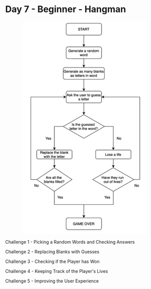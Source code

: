 # Day 7 - Beginner - Hangman
<div  align="center"><img src="https://github.com/codenvibes/100DaysofCode/blob/master/Day_7/flowchart.jpg"></div>

Challenge 1 - Picking a Random Words and Checking Answers

Challenge 2 - Replacing Blanks with Guesses

Challenge 3 - Checking if the Player has Won

Challenge 4 - Keeping Track of the Player's Lives

Challenge 5 - Improving the User Experience
